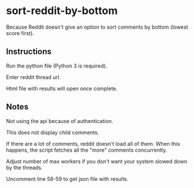 # sort-reddit-by-bottom
Because Reddit doesn't give an option to sort comments by bottom (lowest score first).

## Instructions
Run the python file (Python 3 is required).

Enter reddit thread url.

Html file with results will open once complete.

## Notes

Not using the api because of authentication.

This does not display child comments.

If there are a lot of comments, reddit doesn't load all of them. When this happens, the script fetches all the "more" comments concurrently.

Adjust number of max workers if you don't want your system slowed down by the threads.

Uncomment line 58-59 to get json file with results.
